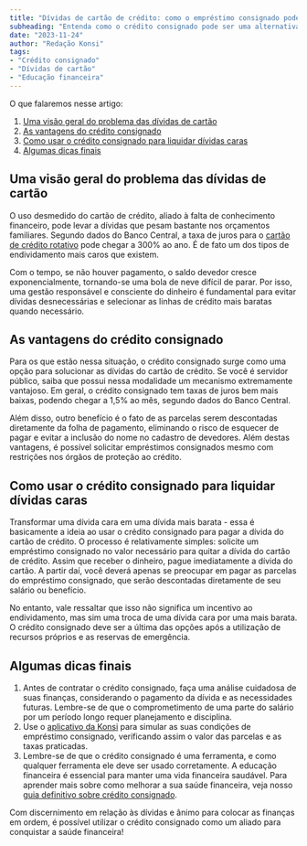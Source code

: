 ```yaml
---
title: "Dívidas de cartão de crédito: como o empréstimo consignado podem ajudar?"  
subheading: "Entenda como o crédito consignado pode ser uma alternativa eficaz para sair das dívidas de cartão."  
date: "2023-11-24"  
author: "Redação Konsi"  
tags:
- "Crédito consignado"
- "Dívidas de cartão"
- "Educação financeira"
---
```


O que falaremos nesse artigo:

1. [Uma visão geral do problema das dívidas de cartão](#overview-of-credit-card-debts)
2. [As vantagens do crédito consignado](#advantages-of-payroll-loan)
3. [Como usar o crédito consignado para liquidar dívidas caras](#how-to-use-payroll-loan-to-settle-expensive-debts)
4. [Algumas dicas finais](#final-tips)

## Uma visão geral do problema das dívidas de cartão

O uso desmedido do cartão de crédito, aliado à falta de conhecimento financeiro, pode levar a dívidas que pesam bastante nos orçamentos familiares. Segundo dados do Banco Central, a taxa de juros para o [cartão de crédito rotativo](konsi.com.br/cartao-de-credito-consignado-2.md) pode chegar a 300% ao ano. É de fato um dos tipos de endividamento mais caros que existem.

Com o tempo, se não houver pagamento, o saldo devedor cresce exponencialmente, tornando-se uma bola de neve difícil de parar. Por isso, uma gestão responsável e consciente do dinheiro é fundamental para evitar dívidas desnecessárias e selecionar as linhas de crédito mais baratas quando necessário.

## As vantagens do crédito consignado

Para os que estão nessa situação, o crédito consignado surge como uma opção para solucionar as dívidas do cartão de crédito. Se você é servidor público, saiba que possui nessa modalidade um mecanismo extremamente vantajoso. Em geral, o crédito consignado tem taxas de juros bem mais baixas, podendo chegar a 1,5% ao mês, segundo dados do Banco Central.

Além disso, outro benefício é o fato de as parcelas serem descontadas diretamente da folha de pagamento, eliminando o risco de esquecer de pagar e evitar a inclusão do nome no cadastro de devedores. Além destas vantagens, é possível solicitar empréstimos consignados mesmo com restrições nos órgãos de proteção ao crédito.

## Como usar o crédito consignado para liquidar dívidas caras 

Transformar uma dívida cara em uma dívida mais barata - essa é basicamente a ideia ao usar o crédito consignado para pagar a dívida do cartão de crédito. O processo é relativamente simples: solicite um empréstimo consignado no valor necessário para quitar a dívida do cartão de crédito. Assim que receber o dinheiro, pague imediatamente a dívida do cartão. A partir daí, você deverá apenas se preocupar em pagar as parcelas do empréstimo consignado, que serão descontadas diretamente de seu salário ou benefício. 

No entanto, vale ressaltar que isso não significa um incentivo ao endividamento, mas sim uma troca de uma dívida cara por uma mais barata. O crédito consignado deve ser a última das opções após a utilização de recursos próprios e as reservas de emergência. 

## Algumas dicas finais

1. Antes de contratar o crédito consignado, faça uma análise cuidadosa de suas finanças, considerando o pagamento da dívida e as necessidades futuras. Lembre-se de que o comprometimento de uma parte do salário por um período longo requer planejamento e disciplina.
2. Use o [aplicativo da Konsi](https://play.google.com/store/apps/details?id=br.com.konsi) para simular as suas condições de empréstimo consignado, verificando assim o valor das parcelas e as taxas praticadas.
3. Lembre-se de que o crédito consignado é uma ferramenta, e como qualquer ferramenta ele deve ser usado corretamente. A educação financeira é essencial para manter uma vida financeira saudável. Para aprender mais sobre como melhorar a sua saúde financeira, veja nosso [guia definitivo sobre crédito consignado](konsi.com.br/o-guia-definitivo-sobre-crdito-consignado-para-servidor-pblico-novato.md).

Com discernimento em relação às dívidas e ânimo para colocar as finanças em ordem, é possível utilizar o crédito consignado como um aliado para conquistar a saúde financeira!